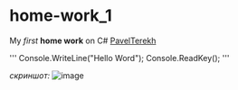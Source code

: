 # home-work_1
My *first* **home work** on C#  [PavelTerekh](https://github.com/PavelTerekh)

'''
Console.WriteLine("Hello Word");
Console.ReadKey();
'''

_скриншот:_
![image](https://user-images.githubusercontent.com/128780232/227448095-1b295525-24f8-4d28-b92e-f92aefb8302e.png)
